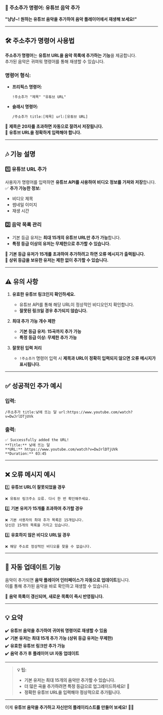 ### 🐾 **주소추가 명령어: 유튜브 음악 추가**

**"냥냥~! 원하는 유튜브 음악을 추가하여 음악 플레이어에서 재생해 보세요!"**

---

## 🛠️ **주소추가 명령어 사용법**

**주소추가 명령어**는 **유튜브 URL을 음악 목록에 추가하는 기능**을 제공합니다.  
추가된 음악은 귀여워 명령어를 통해 재생할 수 있습니다.

### **명령어 형식:**

-   **프리픽스 명령어:**
    ```
    !주소추가 "제목" "유튜브 URL"
    ```
-   **슬래시 명령어:**
    ```
    /주소추가 title:[제목] url:[유튜브 URL]
    ```

📌 **제목은 20자를 초과하면 자동으로 잘려서 저장됩니다.**  
📌 **유튜브 URL을 정확하게 입력해야 합니다.**

---

## 🎶 **기능 설명**

### 1️⃣ **유튜브 URL 추가**

사용자가 명령어를 입력하면 **유튜브 API를 사용하여 비디오 정보를 가져와 저장**합니다.  
✅ **추가 가능한 정보:**

-   비디오 제목
-   썸네일 이미지
-   재생 시간

### 2️⃣ **음악 목록 관리**

-   기본 등급 유저는 **최대 15개의 유튜브 URL만 추가 가능**합니다.
-   **특정 등급 이상의 유저는 무제한으로 추가할 수 있습니다.**

📌 **기본 등급 유저가 15개를 초과하여 추가하려고 하면 오류 메시지가 출력됩니다.**  
📌 **상위 등급을 보유한 유저는 제한 없이 추가할 수 있습니다.**

---

## ⚠️ **유의 사항**

1. **유효한 유튜브 링크인지 확인하세요.**

    - 유튜브 API를 통해 해당 URL이 정상적인 비디오인지 확인합니다.
    - **잘못된 링크일 경우 추가되지 않습니다.**

2. **최대 추가 가능 개수 제한**

    - **기본 등급 유저: 15곡까지 추가 가능**
    - **특정 등급 이상: 무제한 추가 가능**

3. **잘못된 입력 처리**
    - `!주소추가` 명령어 입력 시 **제목과 URL이 정확히 입력되지 않으면 오류 메시지가 표시됩니다.**

---

## ✅ **성공적인 추가 예시**

### **입력:**

```
/주소추가 title:낮에 뜨는 달 url:https://www.youtube.com/watch?v=DwJrlDTjUVk
```

### **출력:**

```
✅ Successfully added the URL!
**Title:** 낮에 뜨는 달
**URL:** https://www.youtube.com/watch?v=DwJrlDTjUVk
**Duration:** 03:45
```

---

## ❌ **오류 메시지 예시**

1️⃣ **유튜브 URL이 잘못되었을 경우**

```
❌ 유튜브 링크주소 오류. 다시 한 번 확인해주세요.
```

2️⃣ **기본 유저가 15개를 초과하여 추가할 경우**

```
❌ 기본 사용자의 최대 추가 목록은 15개입니다.
당신은 15개의 목록을 가지고 있습니다.
```

3️⃣ **유효하지 않은 비디오 URL일 경우**

```
❌ 해당 주소로 정상적인 비디오를 찾을 수 없습니다.
```

---

## 🔄 **자동 업데이트 기능**

음악이 추가되면 **음악 플레이어 인터페이스가 자동으로 업데이트**됩니다.  
이를 통해 추가된 음악을 바로 확인하고 재생할 수 있습니다.

📌 **음악 목록이 갱신되며, 새로운 목록이 즉시 반영됩니다.**

---

## **💡 요약**

✔️ **유튜브 음악을 추가하여 귀여워 명령어로 재생할 수 있음**  
✔️ **기본 유저는 최대 15개 추가 가능 (상위 등급 유저는 무제한)**  
✔️ **유효한 유튜브 링크만 추가 가능**  
✔️ **음악 추가 후 플레이어 UI 자동 업데이트**

---

> **💡 팁:**
>
> -   **기본 유저는 최대 15개의 음악만 추가할 수 있습니다.**
> -   **더 많은 곡을 추가하려면 특정 등급으로 업그레이드하세요!** 🐾
> -   **정확한 유튜브 URL을 입력해야 정상적으로 추가됩니다.**

---

이제 **유튜브 음악을 추가하고 자신만의 플레이리스트를 만들어 보세요!** 🎵😺
